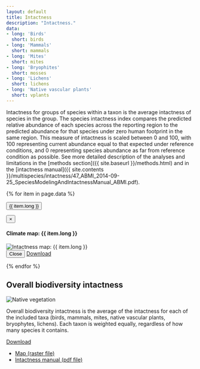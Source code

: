 ```yaml
---
layout: default
title: Intactness
description: "Intactness."
data:
- long: 'Birds'
  short: birds
- long: 'Mammals'
  short: mammals
- long: 'Mites'
  short: mites
- long: 'Bryophites'
  short: mosses
- long: 'Lichens'
  short: lichens
- long: 'Native vascular plants'
  short: vplants
---
```


Intactness for groups of species within a taxon is the average intactness of species in the group. 
The species intactness index compares the predicted relative abundance of each species across
the reporting region to the predicted abundance for that species under zero human footprint in the
same region. This measure of intactness is scaled between 0 and 100, with 100 representing
current abundance equal to that expected under reference conditions, and 0 representing species
abundance as far from reference condition as possible. See more detailed description of
the analyses and limitations in the [methods section]({{ site.baseurl }}/methods.html) 
and in the [intactness manual]({{ site.contents }}/multispecies/intactness/47_ABMI_2014-09-25_SpeciesModelingAndIntactnessManual_ABMI.pdf).

{% for item in page.data %}

<p><button type="button" class="btn btn-primary" data-toggle="modal" data-target="#modal-{{ item.short }}">{{ item.long }}</button></p>

<div class="modal fade" id="modal-{{ item.short }}" tabindex="-1" role="dialog" aria-labelledby="modal-{{ item.short }}-label">
  <div class="modal-dialog" role="document">
    <div class="modal-content">
      <div class="modal-header">
        <button type="button" class="close" data-dismiss="modal" aria-label="Close"><span aria-hidden="true">&times;</span></button>
        <h4 class="modal-title" id="modal-lichens-label">Climate map: {{ item.long }}</h4>
      </div>
      <div class="modal-body">
        <img src="{{ site.contents }}/multispecies/intactness/intactness-{{ item.short }}.png" class="img-responsive" alt="Intactness map: {{ item.long }}"/>
      </div>
      <div class="modal-footer">
        <button type="button" class="btn btn-default" data-dismiss="modal">Close</button>
        <a class="btn btn-primary" href="{{ site.ftproot }}/multispecies/intactness/intactness-{{ item.short }}.asc">Download <i class="fa fa-download"></i></a>
      </div>
    </div>
  </div>
</div>

{% endfor %}

## Overall biodiversity intactness

<div class="row">
  <div class="col-6 col-sm-6 col-lg-6">
  <p><img src="{{ site.contents }}/multispecies/intactness/NativeVegetation.png" class="img-responsive" alt="Native vegetation"/></p>

  </div>
  <div class="col-6 col-sm-6 col-lg-6">

Overall biodiversity intactness is the average of the intactness for each of the included taxa
(birds, mammals, mites, native vascular plants, bryophytes, lichens). 
Each taxon is weighted equally, regardless of how many species it contains.

<span class="pull-right">
<div class="btn-group">
  <a href="#" class="btn btn-primary dropdown-toggle" data-toggle="dropdown" aria-expanded="false">Download <i class="fa fa-download"></i></a>
  <ul class="dropdown-menu">
    <li><a href="{{ site.ftproot }}/multispecies/intactness/intactness-all.asc" download>Map (raster file)</a></li>
    <li><a href="{{ site.contents }}/multispecies/intactness/47_ABMI_2014-09-25_SpeciesModelingAndIntactnessManual_ABMI.pdf" download>Intactness manual (pdf file)</a></li>
  </ul>
</div>
</span>

  </div>
</div>

